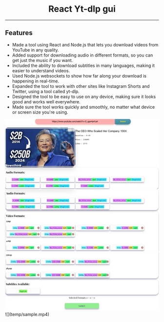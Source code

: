 <div align = "center">
<h1>React Yt-dlp gui</h1>
<hr>
</div>
<h2>Features</h2>
<ul>
  <li>
    Made a tool using React and Node.js that lets you download videos from YouTube in any quality.
  </li>
  <li>
    Added support for downloading audio in different formats, so you can get just the music if you want.
  </li>
  <li>
    Included the ability to download subtitles in many languages, making it easier to understand videos.
  </li>
  <li>
    Used Node.js websockets to show how far along your download is happening in real-time.
  </li>
  <li>
    Expanded the tool to work with other sites like Instagram Shorts and Twitter, using a tool called yt-dlp.
  </li>
  <li>
    Designed the tool to be easy to use on any device, making sure it looks good and works well everywhere.
  </li>
  <li>
    Made sure the tool works quickly and smoothly, no matter what device or screen size you're using.
  </li>
</ul>
<img src="./temp/image1.PNG">
<img src="./temp/image2.PNG">
<img src="./temp/image3.PNG">
![](temp/sample.mp4)